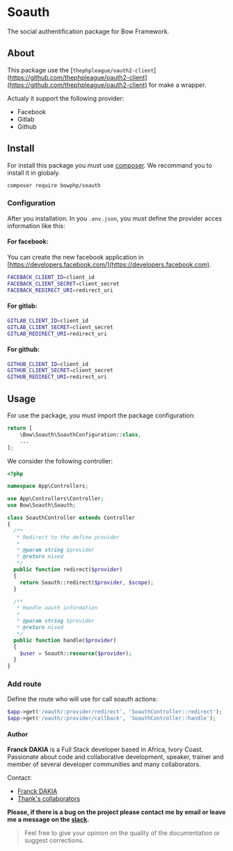 # Soauth

The social authentification package for Bow Framework.

## About

This package use the [`thephpleague/oauth2-client`](https://github.com/thephpleague/oauth2-client](https://github.com/thephpleague/oauth2-client) for make a wrapper.

Actualy it support the following provider:

- Facebook
- Gitlab
- Github

## Install

For install this package you must use [composer](https://getcomposer.org). We recommand you to install it in globaly.

```bash
composer require bowphp/soauth
```

### Configuration

After you installation. In you `.env.json`, you must define the provider acces information like this:

#### For facebook:

You can create the new facebook application in [https://developers.facebook.com/](https://developers.facebook.com).

```bash
FACEBACK_CLIENT_ID=client_id
FACEBACK_CLIENT_SECRET=client_secret
FACEBACK_REDIRECT_URI=redirect_uri
```

#### For gitlab:

```bash
GITLAB_CLIENT_ID=client_id
GITLAB_CLIENT_SECRET=client_secret
GITLAB_REDIRECT_URI=redirect_uri
```

#### For github:

```bash
GITHUB_CLIENT_ID=client_id
GITHUB_CLIENT_SECRET=client_secret
GITHUB_REDIRECT_URI=redirect_uri
```

## Usage

For use the package, you must import the package configuration:

```php
return [
    \Bow\Soauth\SoauthConfiguration::class,
    ...
];
```

We consider the following controller:

```php
<?php

namespace App\Controllers;

use App\Controllers\Controller;
use Bow\Soauth\Soauth;

class SoauthController extends Controller
{
  /**
   * Redirect to the define provider
   * 
   * @param string $provider
   * @return mixed
   */
  public function redirect($provider)
  {
    return Soauth::redirect($provider, $scope);
  }

  /**
   * Handle oauth information
   * 
   * @param string $provider
   * @return mixed
   */
  public function handle($provider)
  {
    $user = Soauth::resource($provider);
  }
}
```

### Add route

Define the route who will use for call soauth actions:

```php
$app->get('/oauth/:provider/redirect', 'SoauthController::redirect');
$app->get('/oauth/:provider/callback', 'SoauthController::handle');
```

#### Author

**Franck DAKIA** is a Full Stack developer based in Africa, Ivory Coast. Passionate about code and collaborative development, speaker, trainer and member of several developer communities and many collaborators.

Contact:

- [Franck DAKIA](https://github.com/papac)
- [Thank's collaborators](https://github.com/bowphp/docs/graphs/contributors)

**Please, if there is a bug on the project please contact me by email or leave me a message on the [slack](https://bowphp.slack.com).**

> Feel free to give your opinion on the quality of the documentation or suggest corrections.
